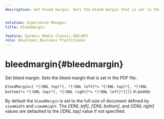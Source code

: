 ```yaml
---
description: Set bleed margin. Sets the bleed margin that is set in the PDF file.


solution: Experience Manager
title: bleedmargin

feature: Dynamic Media Classic,SDK/API
role: Developer,Business Practitioner
---
```


# bleedmargin{#bleedmargin}

Set bleed margin. Sets the bleed margin that is set in the PDF file.

 `bleedMargin=[ *[!DNL top]*[, *[!DNL left]*= *[!DNL top]*[, *[!DNL bottom]*= *[!DNL top]*[, *[!DNL right]*= *[!DNL left]*]]]]` in points

By default the `bleedMargin` is set to the full size of document defined by `viewWidth` and `viewHeight`. The *[!DNL left]*, *[!DNL bottom]*, and *[!DNL right]* values are defaulted to the *[!DNL top]* value if not specified. 

